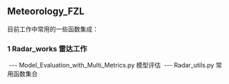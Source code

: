 ## Meteorology_FZL

目前工作中常用的一些函数集成：

### 1 Radar_works 雷达工作

​    --- Model_Evaluation_with_Multi_Metrics.py 模型评估
​	--- Radar_utils.py   常用函数集合